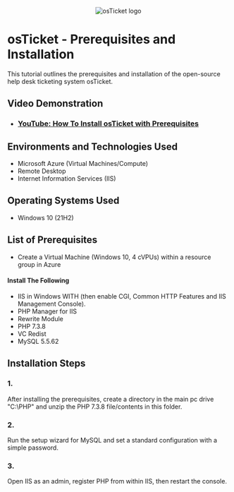 <p align="center">
<img src="https://i.imgur.com/Clzj7Xs.png" alt="osTicket logo"/>
</p>

<h1>osTicket - Prerequisites and Installation</h1>
This tutorial outlines the prerequisites and installation of the open-source help desk ticketing system osTicket.<br />


<h2>Video Demonstration</h2>

- ### [YouTube: How To Install osTicket with Prerequisites](https://www.youtube.com)

<h2>Environments and Technologies Used</h2>

- Microsoft Azure (Virtual Machines/Compute)
- Remote Desktop
- Internet Information Services (IIS)

<h2>Operating Systems Used </h2>

- Windows 10</b> (21H2)

<h2>List of Prerequisites</h2>

- Create a Virtual Machine (Windows 10, 4 cVPUs) within a resource group in Azure

<h4>Install The Following</h4>
  
- IIS in Windows WITH (then enable CGI, Common HTTP Features and IIS Management Console).
- PHP Manager for IIS
- Rewrite Module
- PHP 7.3.8
- VC Redist
- MySQL 5.5.62

<h2>Installation Steps</h2>


<h3>1.</h3> After installing the prerequisites, create a directory in the main pc drive "C:\PHP" and unzip the PHP 7.3.8 file/contents in this folder.

<h3>2.</h3> Run the setup wizard for MySQL and set a standard configuration with a simple password.

<h3>3.</h3> Open IIS as an admin, register PHP from within IIS, then restart the console.

